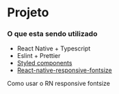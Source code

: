 # Projeto 

### O que esta sendo utilizado

* React Native + Typescript
* Eslint + Prettier
* [Styled components](https://github.com/williamcamasil/react_native_studies/tree/feature/StyledComponents)
* [React-native-responsive-fontsize](https://github.com/heyman333/react-native-responsive-fontSize)

Como usar o RN responsive fontsize



